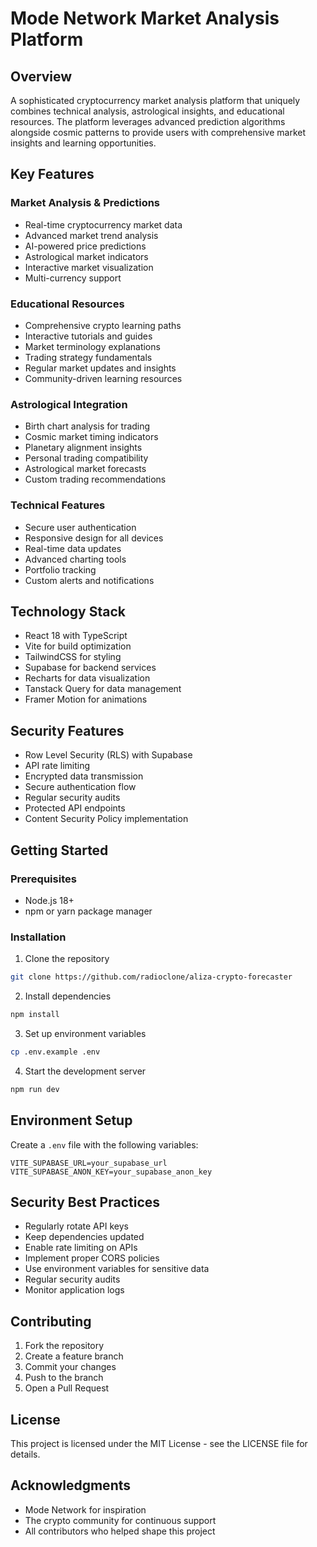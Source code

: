# Mode Network Market Analysis Platform

## Overview
A sophisticated cryptocurrency market analysis platform that uniquely combines technical analysis, astrological insights, and educational resources. The platform leverages advanced prediction algorithms alongside cosmic patterns to provide users with comprehensive market insights and learning opportunities.

## Key Features

### Market Analysis & Predictions
- Real-time cryptocurrency market data
- Advanced market trend analysis
- AI-powered price predictions
- Astrological market indicators
- Interactive market visualization
- Multi-currency support

### Educational Resources
- Comprehensive crypto learning paths
- Interactive tutorials and guides
- Market terminology explanations
- Trading strategy fundamentals
- Regular market updates and insights
- Community-driven learning resources

### Astrological Integration
- Birth chart analysis for trading
- Cosmic market timing indicators
- Planetary alignment insights
- Personal trading compatibility
- Astrological market forecasts
- Custom trading recommendations

### Technical Features
- Secure user authentication
- Responsive design for all devices
- Real-time data updates
- Advanced charting tools
- Portfolio tracking
- Custom alerts and notifications

## Technology Stack
- React 18 with TypeScript
- Vite for build optimization
- TailwindCSS for styling
- Supabase for backend services
- Recharts for data visualization
- Tanstack Query for data management
- Framer Motion for animations

## Security Features
- Row Level Security (RLS) with Supabase
- API rate limiting
- Encrypted data transmission
- Secure authentication flow
- Regular security audits
- Protected API endpoints
- Content Security Policy implementation

## Getting Started

### Prerequisites
- Node.js 18+
- npm or yarn package manager

### Installation
1. Clone the repository
```bash
git clone https://github.com/radioclone/aliza-crypto-forecaster
```

2. Install dependencies
```bash
npm install
```

3. Set up environment variables
```bash
cp .env.example .env
```

4. Start the development server
```bash
npm run dev
```

## Environment Setup
Create a `.env` file with the following variables:
```
VITE_SUPABASE_URL=your_supabase_url
VITE_SUPABASE_ANON_KEY=your_supabase_anon_key
```

## Security Best Practices
- Regularly rotate API keys
- Keep dependencies updated
- Enable rate limiting on APIs
- Implement proper CORS policies
- Use environment variables for sensitive data
- Regular security audits
- Monitor application logs

## Contributing
1. Fork the repository
2. Create a feature branch
3. Commit your changes
4. Push to the branch
5. Open a Pull Request

## License
This project is licensed under the MIT License - see the LICENSE file for details.

## Acknowledgments
- Mode Network for inspiration
- The crypto community for continuous support
- All contributors who helped shape this project